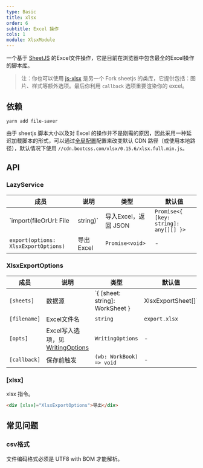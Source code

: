 ```yaml
---
type: Basic
title: xlsx
order: 6
subtitle: Excel 操作
cols: 1
module: XlsxModule
---
```


一个基于 [SheetJS](http://sheetjs.com/) 的Excel文件操作，它是目前在浏览器中包含最全的Excel操作的脚本库。

> 注：你也可以使用 [js-xlsx](https://github.com/protobi/js-xlsx) 是另一个 Fork sheetjs 的类库，它提供包括：图片、样式等额外选项。最后你利用 `callback` 选项重要渲染你的 excel。

## 依赖

```
yarn add file-saver
```

由于 sheetjs 脚本大小以及对 Excel 的操作并不是刚需的原因，因此采用一种延迟加载脚本的形式，可以通过[全局配置](/docs/global-config)配置来改变默认 CDN 路径（或使用本地路径），默认情况下使用 `//cdn.bootcss.com/xlsx/0.15.6/xlsx.full.min.js`。

## API

### LazyService

| 成员 | 说明 | 类型 | 默认值 |
|----|----|----|-----|
| `import(fileOrUrl: File | string)` | 导入Excel，返回 JSON | `Promise<{ [key: string]: any[][] }>` | - |
| `export(options: XlsxExportOptions)` | 导出Excel | `Promise<void>` | - |

### XlsxExportOptions

| 成员 | 说明 | 类型 | 默认值 |
|----|----|----|-----|
| `[sheets]` | 数据源 | `{ [sheet: string]: WorkSheet } | XlsxExportSheet[]` | - |
| `[filename]` | Excel文件名 | `string` | `export.xlsx` |
| `[opts]` | Excel写入选项，见 [WritingOptions](https://docs.sheetjs.com/#writing-options) | `WritingOptions` | - |
| `[callback]` | 保存前触发 | `(wb: WorkBook) => void` | - |

### [xlsx]

xlsx 指令。

```html
<div [xlsx]="XlsxExportOptions">导出</div>
```

## 常见问题

### csv格式

文件编码格式必须是 UTF8 with BOM 才能解析。
